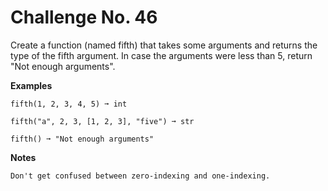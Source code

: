 # Challenge No. 46


Create a function (named fifth) that takes some arguments and returns the type of the fifth argument. In case the arguments were less than 5, return "Not enough arguments".

**Examples**

    fifth(1, 2, 3, 4, 5) ➞ int
     
    fifth("a", 2, 3, [1, 2, 3], "five") ➞ str
     
    fifth() ➞ "Not enough arguments"

**Notes**

    Don't get confused between zero-indexing and one-indexing.